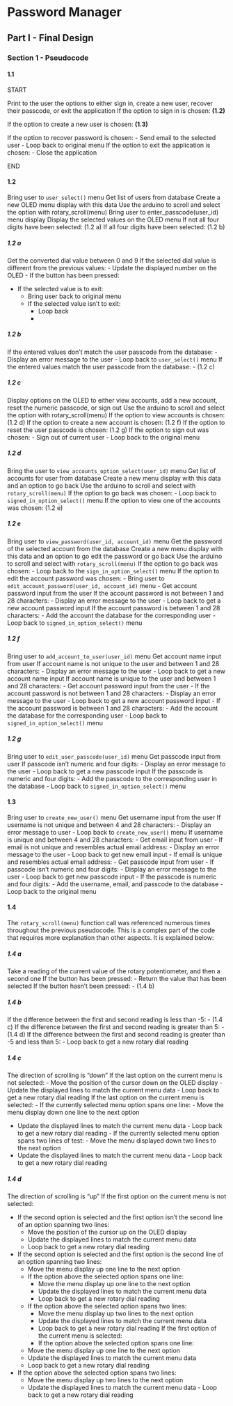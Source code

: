 <h1>Password Manager</h1>

<h2>Part I - Final Design</h2>

<h3>Section 1 - Pseudocode</h3>

<h4>1.1</h4>

START

Print to the user the options to either sign in, create a new user, recover their passcode, or exit the application
If the option to sign in is chosen: **(1.2)**

If the option to create a new user is chosen: **(1.3)**

If the option to recover password is chosen:
	- Send email to the selected user
	- Loop back to original menu
If the option to exit the application is chosen:
	- Close the application
	
END

<h4>1.2</h4>

Bring user to `user_select()` menu
Get list of users from database
Create a new OLED menu display with this data
Use the arduino to scroll and select the option with rotary_scroll(menu) 
Bring user to enter_passcode(user_id) menu display
Display the selected values on the OLED menu
If not all four digits have been selected:
    (1.2 a)
If all four digits have been selected:
		(1.2 b)	
    
<h5>1.2 a</h5>

Get the converted dial value between 0 and 9
If the selected dial value is different from the previous values:
		- Update the displayed number on the OLED
      - If the button has been pressed:
- If the selected value is to exit:
  - Bring user back to original menu
  - If the selected value isn’t to exit:
	  - Loop back
	  - 
<h5>1.2 b</h5>

If the entered values don’t match the user passcode from the database:
		- Display an error message to the user
		- Loop back to `user_select()` menu
If the entered values match the user passcode from the database:
		- (1.2 c)
    
<h5>1.2 c</h5>

Display options on the OLED to either view accounts, add a new account, reset the numeric passcode, or sign out
Use the arduino to scroll and select the option with rotary_scroll(menu) 
If the option to view accounts is chosen:
	  (1.2 d)
If the option to create a new account is chosen:
	  (1.2 f)
If the option to reset the user passcode is chosen:
    (1.2 g)
If the option to sign out was chosen:
	  - Sign out of current user
	  - Loop back to the original menu
    
<h5>1.2 d</h5>

Bring the user to `view_accounts_option_select(user_id)` menu
Get list of accounts for user from database
Create a new menu display with this data and an option to go back
Use the arduino to scroll and select with `rotary_scroll(menu)`
If the option to go back was chosen:
		- Loop back to `signed_in_option_select()` menu
If the option to view one of the accounts was chosen:
		(1.2 e)
    
<h5>1.2 e</h5>

Bring user to `view_password(user_id, account_id)` menu
Get the password of the selected account from the database
Create a new menu display with this data and an option to go edit the password or go back
Use the arduino to scroll and select with `rotary_scroll(menu)`
If the option to go back was chosen:
			- Loop back to the `sign_in_option_select()` menu
If the option to edit the account password was chosen:
			- Bring user to `edit_account_password(user_id, account_id)` menu
			- Get account password input from the user
If the account password is not between 1 and 28 characters:
		- Display an error message to the user
		- Loop back to get a new account password input
If the account password is between 1 and 28 characters:
		- Add the account the database for the corresponding user
		- Loop back to `signed_in_option_select()` menu

<h5>1.2 f</h5>

Bring user to `add_account_to_user(user_id)` menu
Get account name input from user
If account name is not unique to the user and between 1 and 28 characters:
	- Display an error message to the user
	- Loop back to get a new account name input
If account name is unique to the user and between 1 and 28 characters:
	- Get account password input from the user
	- If the account password is not between 1 and 28 characters:
		- Display an error message to the user
		- Loop back to get a new account password input
	- If the account password is between 1 and 28 characters:
		- Add the account the database for the corresponding user
		- Loop back to `signed_in_option_select()` menu
    
<h5>1.2 g</h5>

Bring user to `edit_user_passcode(user_id)` menu
Get passcode input from user
If passcode isn’t numeric and four digits:
	- Display an error message to the user
	- Loop back to get a new passcode input
If the passcode is numeric and four digits: 
	- Add the passcode to the corresponding user in the database
	- Loop back to `signed_in_option_select()` menu
  
<h4>1.3</h4>

Bring user to `create_new_user()` menu
Get username input from the user
If username is not unique and between 4 and 28 characters:
    - Display an error message to user
    - Loop back to `create_new_user()` menu
If username is unique and between 4 and 28 characters:
	  - Get email input from user
	  - If email is not unique and resembles actual email address:
		  - Display an error message to the user
		  - Loop back to get new email input
    - If email is unique and resembles actual email address:
      - Get passcode input from user
      - If passcode isn’t numeric and four digits:
        - Display an error message to the user
        - Loop back to get new passcode input
      - If the passcode is numeric and four digits: 
        - Add the username, email, and passcode to the database
        - Loop back to the original menu
        
<h4>1.4</h4>

The `rotary_scroll(menu)` function call was referenced numerous times throughout the previous pseudocode. This is a complex part of the code that requires more explanation than other aspects. It is explained below:

<h5>1.4 a</h5>

Take a reading of the current value of the rotary potentiometer, and then a second one
If the button has been pressed:
	- Return the value that has been selected
If the button hasn’t been pressed:
		- (1.4 b)
    
<h5>1.4 b</h5>

If the difference between the first and second reading is less than -5:
		- (1.4 c)
If the difference between the first and second reading is greater than 5:
		- (1.4 d)
If the difference between the first and second reading is greater than -5 and less than 5:
		- Loop back to get a new rotary dial reading
    
<h5>1.4 c</h5>

The direction of scrolling is “down”
If the last option on the current menu is not selected:
		- Move the position of the cursor down on the OLED display
		- Update the displayed lines to match the current menu data
		- Loop back to get a new rotary dial reading
If the last option on the current menu is selected:
		- If the currently selected menu option spans one line:
			- Move the menu display down one line to the next option
- Update the displayed lines to match the current menu data
			- Loop back to get a new rotary dial reading
		- If the currently selected menu option spans two lines of test:
			- Move the menu displayed down two lines to the next option
- Update the displayed lines to match the current menu data
			- Loop back to get a new rotary dial reading

<h5>1.4 d</h5>

The direction of scrolling is “up”
If the first option on the current menu is not selected:
- If the second option is selected and the first option isn’t the second line of an option spanning two lines:
	- Move the position of the cursor up on the OLED display
	- Update the displayed lines to match the current menu data
	- Loop back to get a new rotary dial reading
- If the second option is selected and the first option is the second line of an option spanning two lines:
	- Move the menu display up one line to the next option
	- If the option above the selected option spans one line:
		- Move the menu display up one line to the next option
		- Update the displayed lines to match the current menu data
		- Loop back to get a new rotary dial reading
	- If the option above the selected option spans two lines:
		- Move the menu display up two lines to the next option
		- Update the displayed lines to match the current menu data
		- Loop back to get a new rotary dial reading
If the first option of the current menu is selected:
		-  If the option above the selected option spans one line:
	- Move the menu display up one line to the next option
	- Update the displayed lines to match the current menu data
	- Loop back to get a new rotary dial reading
- If the option above the selected option spans two lines:
	- Move the menu display up two lines to the next option
	- Update the displayed lines to match the current menu data
			- Loop back to get a new rotary dial reading 
